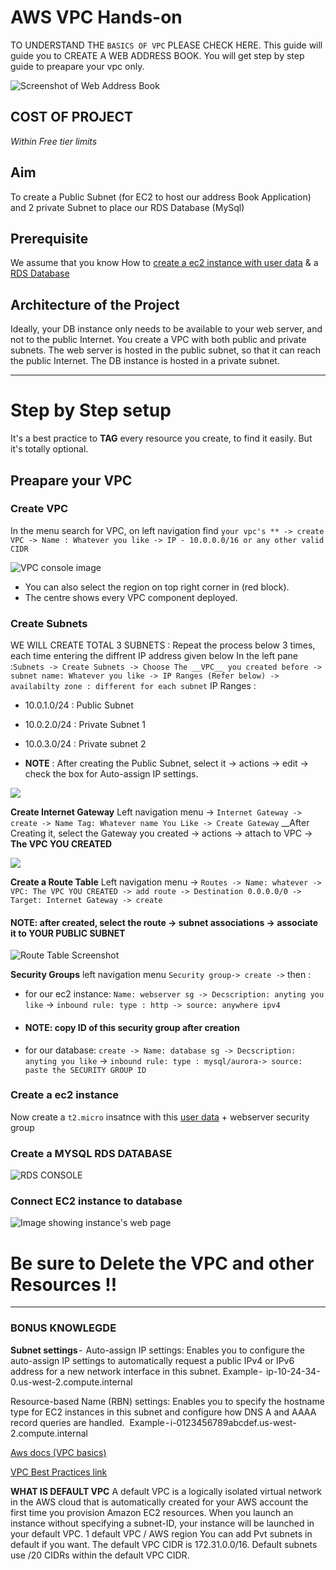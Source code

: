 # AWS VPC Hands-on
TO UNDERSTAND THE `BASICS OF VPC` PLEASE CHECK HERE.
This guide will guide you to CREATE A WEB ADDRESS BOOK. You will get step by step guide to preapare your vpc only.

![Screenshot of Web Address Book ](https://s3-us-west-2.amazonaws.com/us-west-2-aws-training/awsu-spl/spl-13/images/address-book.png)

## COST OF PROJECT 
 _Within Free tier limits_ 

## Aim 
To create a Public Subnet (for EC2 to host our address Book Application) and 2 private Subnet to place our RDS Database (MySql)

## Prerequisite
We assume that you know How to [create a ec2 instance with user data](https://docs.aws.amazon.com/AWSEC2/latest/UserGuide/instancedata-add-user-data.html#:~:text=%20When%20working%20with%20instance%20user%20data%2C%20keep,up%20to%20the%20instance%20to%20be...%20More%20) & a [RDS Database](https://aws.amazon.com/getting-started/hands-on/create-mysql-db/)

## Architecture of the Project

Ideally, your DB instance only needs to be available to your web server, and not to the public Internet. You create a VPC with both public and private subnets. The web server is hosted in the public subnet, so that it can reach the public Internet. The DB instance is hosted in a private subnet. 
___________________

# Step by Step setup
It's a best practice to __TAG__ every resource you create, to find it easily. But it's totally optional. 

## Preapare your VPC 

### Create VPC
In the menu search for VPC, on left navigation find  `your vpc's ** -> create VPC -> Name : Whatever you like -> IP - 10.0.0.0/16 or any other valid CIDR`

![VPC console image](https://github.com/Ananyojha/spare-images/blob/main/IMG_20211128_181433.png)

- You can also select the region on top right corner in (red block).
- The centre shows every VPC component deployed.

### Create Subnets
WE WILL CREATE TOTAL 3 SUBNETS :
Repeat the process below 3 times, each time entering the diffrent IP address given below
In the left pane :` Subnets -> Create Subnets -> Choose The __VPC__ you created before -> subnet name: Whatever you like -> IP Ranges (Refer below) -> availabilty zone : different for each subnet ` 
IP Ranges :
- 10.0.1.0/24 : Public Subnet
- 10.0.2.0/24 : Private Subnet 1
- 10.0.3.0/24 : Private subnet 2

- __NOTE__ : After creating the Public Subnet, select it -> actions -> edit -> check the box for Auto-assign IP settings.

![](https://github.com/Ananyojha/spare-images/blob/main/IMG_20211128_182146.png)

__Create Internet Gateway__
Left navigation menu -> `Internet Gateway -> create -> Name Tag: Whatever name You Like -> Create Gateway`
__After Creating it, select the Gateway you created -> actions -> attach to VPC -> __The VPC YOU CREATED__

![](https://github.com/Ananyojha/spare-images/blob/main/IMG_20211128_181953.png)

__Create a Route Table__
Left navigation menu -> `Routes -> Name: whatever -> VPC: The VPC YOU CREATED -> add route -> Destination 0.0.0.0/0 -> Target: Internet Gateway -> create`
#### NOTE: after created, select the route -> subnet associations -> associate it to YOUR PUBLIC SUBNET

![Route Table Screenshot](https://github.com/Ananyojha/spare-images/blob/main/IMG_20211128_181847.png)

__Security Groups__
left navigation menu `Security group-> create ->` then :
- for our ec2 instance: `Name: webserver sg -> Decscription: anyting you like` ->  `inbound rule: type : http -> source: anywhere ipv4 `
- #### NOTE: copy ID of this security group after creation
- for our database: `create -> Name: database sg -> Decscription: anyting you like` ->  `inbound rule: type : mysql/aurora-> source: paste the SECURITY GROUP ID`

### Create a ec2 instance

Now create a `t2.micro` insatnce with this [user data](https://github.com/Ananyojha/AWS/blob/main/Bash_scripts/Ec2-for-vpc-blog.sh) + webserver security group 

### Create a MYSQL RDS DATABASE

![RDS CONSOLE](https://github.com/Ananyojha/spare-images/blob/main/IMG_20211128_181702.png)


### Connect EC2 instance to database
![Image showing instance's web page](https://s3-us-west-2.amazonaws.com/us-west-2-aws-training/awsu-spl/spl-13/images/frontend-webserver.png)

# Be sure to Delete the VPC and other Resources !!
________________________

### BONUS KNOWLEGDE

__Subnet settings__ - 
Auto-assign IP settings: Enables you to configure the auto-assign IP settings to automatically request a public IPv4 or IPv6 address for a new network interface in this subnet. 
Example -  ip-10-24-34-0.us-west-2.compute.internal

Resource-based Name (RBN) settings: Enables you to specify the hostname type for EC2 instances in this subnet and configure how DNS A and AAAA record queries are handled. 
Example - i-0123456789abcdef.us-west-2.compute.internal

[Aws docs (VPC basics)](https://docs.aws.amazon.com/vpc/latest/userguide/VPC_Subnets.html)

[VPC Best Practices link](https://cloudacademy.com/blog/top-13-amazon-virtual-private-cloud-best-practices/)


__WHAT IS DEFAULT VPC__
A default VPC is a logically isolated virtual network in the AWS cloud that is automatically created for your AWS account the first time you provision Amazon EC2 resources. When you launch an instance without specifying a subnet-ID, your instance will be launched in your default VPC.
1 default VPC / AWS region
You can add Pvt subnets in default if you want.
The default VPC CIDR is 172.31.0.0/16. Default subnets use /20 CIDRs within the default VPC CIDR.





